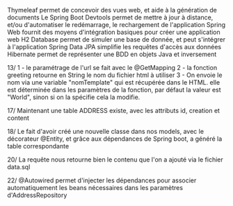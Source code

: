 Thymeleaf permet de concevoir des vues web, et aide à la génération de documents
Le Spring Boot Devtools permet de mettre à jour à distance, et/ou d'automatiser le redémarrage, le rechargement de l'application
Spring Web fournit des moyens d'intégration basiques pour créer une application web
H2 Database permet de simuler une base de donnée, et peut s'intégrer à l'application
Spring Data JPA simplifie les requêtes d'accès aux données
Hibernate permet de représenter une BDD en objets Java et inversement

13/
1 - le paramétrage de l'url se fait avec le @GetMapping
2 - la fonction greeting retourne en String le nom du fichier html à utiliser
3 - On envoie le nom via une variable "nomTemplate" qui est récupérée dans le HTML. elle est déterminée dans les paramètres de la fonction, par défaut la valeur est "World", sinon si on la spécifie cela la modifie.

17/
Maintenant une table ADDRESS existe, avec les attributs id, creation et content

18/
Le fait d'avoir créé une nouvelle classe dans nos models, avec le décorateur @Entity, et grâce aux dépendances de Spring boot, a généré la table correspondante

20/
La requête nous retourne bien le contenu que l'on a ajouté via le fichier data.sql

22/
@Autowired permet d'injecter les dépendances pour associer automatiquement les beans nécessaires dans les paramètres d'AddressRepository